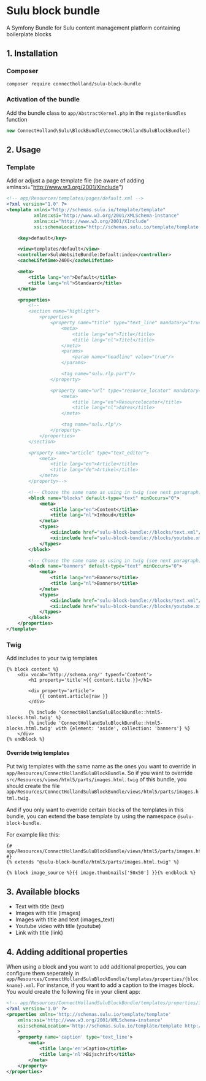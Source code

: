 # Sulu block bundle
A Symfony Bundle for Sulu content management platform containing boilerplate blocks

## 1. Installation
### Composer
```bash
composer require connectholland/sulu-block-bundle
```
### Activation of the bundle
Add the bundle class to `app/AbstractKernel.php` in the `registerBundles` function
```php
new ConnectHolland\Sulu\BlockBundle\ConnectHollandSuluBlockBundle()
```

## 2. Usage
### Template
Add or adjust a page template file (be aware of adding xmlns:xi="http://www.w3.org/2001/XInclude")
```xml
<!-- app/Resources/templates/pages/default.xml -->
<?xml version="1.0" ?>
<template xmlns="http://schemas.sulu.io/template/template"
          xmlns:xsi="http://www.w3.org/2001/XMLSchema-instance"
          xmlns:xi="http://www.w3.org/2001/XInclude"
          xsi:schemaLocation="http://schemas.sulu.io/template/template http://schemas.sulu.io/template/template-1.0.xsd">

    <key>default</key>

    <view>templates/default</view>
    <controller>SuluWebsiteBundle:Default:index</controller>
    <cacheLifetime>2400</cacheLifetime>

    <meta>
        <title lang="en">Default</title>
        <title lang="nl">Standaard</title>
    </meta>

    <properties>
        <!--
        <section name="highlight">
            <properties>
                <property name="title" type="text_line" mandatory="true">
                    <meta>
                        <title lang="en">Title</title>
                        <title lang="nl">Titel</title>
                    </meta>
                    <params>
                        <param name="headline" value="true"/>
                    </params>

                    <tag name="sulu.rlp.part"/>
                </property>

                <property name="url" type="resource_locator" mandatory="true">
                    <meta>
                        <title lang="en">Resourcelocator</title>
                        <title lang="nl">Adres</title>
                    </meta>

                    <tag name="sulu.rlp"/>
                </property>
            </properties>
        </section>

        <property name="article" type="text_editor">
            <meta>
                <title lang="en">Article</title>
                <title lang="de">Artikel</title>
            </meta>
        </property>-->

        <!-- Choose the same name as using in twig (see next paragraph) -->
        <block name="blocks" default-type="text" minOccurs="0">
            <meta>
                <title lang="en">Content</title>
                <title lang="nl">Inhoud</title>
            </meta>
            <types>
                <xi:include href="sulu-block-bundle://blocks/text.xml"/>
                <xi:include href="sulu-block-bundle://blocks/youtube.xml"/>
            </types>
        </block>

        <!-- Choose the same name as using in twig (see next paragraph) -->
        <block name="banners" default-type="text" minOccurs="0">
            <meta>
                <title lang="en">Banners</title>
                <title lang="nl">Banners</title>
            </meta>
            <types>
                <xi:include href="sulu-block-bundle://blocks/text.xml"/>
                <xi:include href="sulu-block-bundle://blocks/youtube.xml"/>
            </types>
        </block>
    </properties>
</template>
```
### Twig
Add includes to your twig templates
```twig
{% block content %}
    <div vocab='http://schema.org/' typeof='Content'>
        <h1 property='title'>{{ content.title }}</h1>

        <div property='article'>
            {{ content.article|raw }}
        </div>

        {% include 'ConnectHollandSuluBlockBundle::html5-blocks.html.twig' %}
        {% include 'ConnectHollandSuluBlockBundle::html5-blocks.html.twig' with {element: 'aside', collection: 'banners'} %}
    </div>
{% endblock %}
```
#### Override twig templates
Put twig templates with the same name as the ones you want to override in `app/Resources/ConnectHollandSuluBlockBundle`.
So if you want to override `src/Resources/views/html5/parts/images.html.twig` of this bundle, you should create the file `app/Resources/ConnectHollandSuluBlockBundle/views/html5/parts/images.html.twig`.

And if you only want to override certain blocks of the templates in this bundle, you can extend the base template by using the namespace `@sulu-block-bundle`.

For example like this:
```twig
{# app/Resources/ConnectHollandSuluBlockBundle/views/html5/parts/images.html.twig #}
{% extends "@sulu-block-bundle/html5/parts/images.html.twig" %}

{% block image_source %}{{ image.thumbnails['50x50'] }}{% endblock %}
```

## 3. Available blocks
- Text with title (text)
- Images with title (images)
- Images with title and text (images_text)
- Youtube video with title (youtube)
- Link with title (link)

## 4. Adding additional properties
When using a block and you want to add additional properties, you can configure them seperately in `app/Resources/ConnectHollandSuluBlockBundle/templates/properties/{blockname}.xml`.
For instance, if you want to add a caption to the images block. You would create the following file in your client app:
```xml
<!-- app/Resources/ConnectHollandSuluBlockBundle/templates/properties/images.xml -->
<?xml version='1.0' ?>
<properties xmlns='http://schemas.sulu.io/template/template'
    xmlns:xsi='http://www.w3.org/2001/XMLSchema-instance'
    xsi:schemaLocation='http://schemas.sulu.io/template/template http://schemas.sulu.io/template/template-1.0.xsd'
    >
    <property name='caption' type='text_line'>
        <meta>
            <title lang='en'>Caption</title>
            <title lang='nl'>Bijschrift</title>
        </meta>
    </property>
</properties>
```

